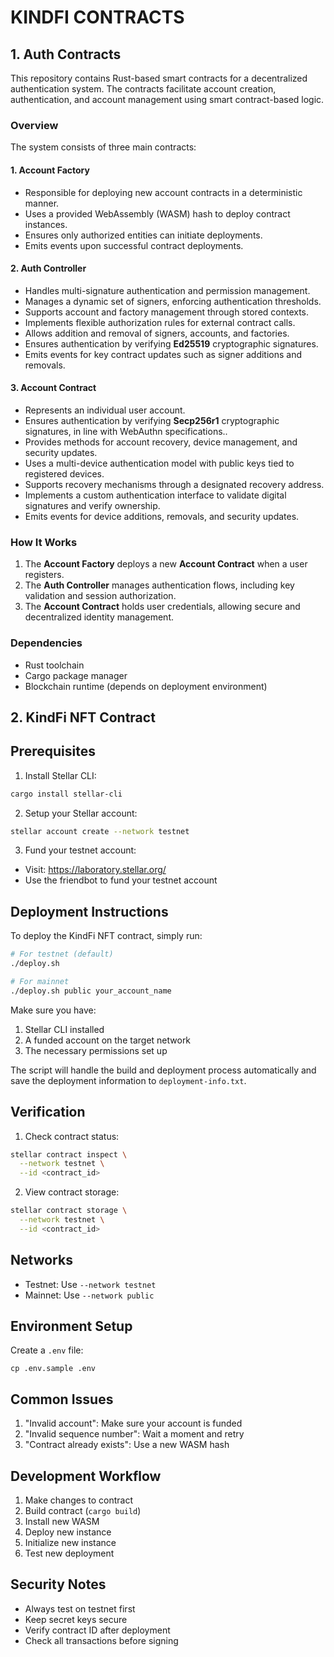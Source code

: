 # KINDFI CONTRACTS

## 1. Auth Contracts

This repository contains Rust-based smart contracts for a decentralized authentication system. The contracts facilitate account creation, authentication, and account management using smart contract-based logic.

### Overview
The system consists of three main contracts:

#### 1. **Account Factory**

   - Responsible for deploying new account contracts in a deterministic manner.
   - Uses a provided WebAssembly (WASM) hash to deploy contract instances.
   - Ensures only authorized entities can initiate deployments.
   - Emits events upon successful contract deployments.

#### 2. **Auth Controller**

   - Handles multi-signature authentication and permission management.
   - Manages a dynamic set of signers, enforcing authentication thresholds.
   - Supports account and factory management through stored contexts.
   - Implements flexible authorization rules for external contract calls.
   - Allows addition and removal of signers, accounts, and factories.
   - Ensures authentication by verifying **Ed25519** cryptographic signatures.
   - Emits events for key contract updates such as signer additions and removals.

#### 3. **Account Contract**

   - Represents an individual user account.
   - Ensures authentication by verifying **Secp256r1** cryptographic signatures, in line with WebAuthn specifications..
   - Provides methods for account recovery, device management, and security updates.
   - Uses a multi-device authentication model with public keys tied to registered devices.
   - Supports recovery mechanisms through a designated recovery address.
   - Implements a custom authentication interface to validate digital signatures and verify ownership.
   - Emits events for device additions, removals, and security updates.

### How It Works

1. The **Account Factory** deploys a new **Account Contract** when a user registers.
2. The **Auth Controller** manages authentication flows, including key validation and session authorization.
3. The **Account Contract** holds user credentials, allowing secure and decentralized identity management.

### Dependencies

- Rust toolchain
- Cargo package manager
- Blockchain runtime (depends on deployment environment)

## 2. KindFi NFT Contract

## Prerequisites

1. Install Stellar CLI:

```bash
cargo install stellar-cli
```

2. Setup your Stellar account:

```bash
stellar account create --network testnet
```

3. Fund your testnet account:

- Visit: <https://laboratory.stellar.org/>
- Use the friendbot to fund your testnet account

## Deployment Instructions

To deploy the KindFi NFT contract, simply run:

```bash
# For testnet (default)
./deploy.sh

# For mainnet
./deploy.sh public your_account_name
```

Make sure you have:

1. Stellar CLI installed
2. A funded account on the target network
3. The necessary permissions set up

The script will handle the build and deployment process automatically and save the deployment information to `deployment-info.txt`.

## Verification

1. Check contract status:

```bash
stellar contract inspect \
  --network testnet \
  --id <contract_id>
```

2. View contract storage:

```bash
stellar contract storage \
  --network testnet \
  --id <contract_id>
```

## Networks

- Testnet: Use `--network testnet`
- Mainnet: Use `--network public`

## Environment Setup

Create a `.env` file:

```env
cp .env.sample .env
```

## Common Issues

1. "Invalid account": Make sure your account is funded
2. "Invalid sequence number": Wait a moment and retry
3. "Contract already exists": Use a new WASM hash

## Development Workflow

1. Make changes to contract
2. Build contract (`cargo build`)
3. Install new WASM
4. Deploy new instance
5. Initialize new instance
6. Test new deployment

## Security Notes

- Always test on testnet first
- Keep secret keys secure
- Verify contract ID after deployment
- Check all transactions before signing
